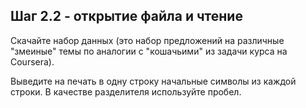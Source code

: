 ## Шаг 2.2 - открытие файла и чтение

Скачайте набор данных (это набор предложений на различные "змеиные" темы по аналогии с "кошачьими" из задачи курса на Coursera).

Выведите на печать в одну строку начальные символы из каждой строки. В качестве разделителя используйте пробел.
